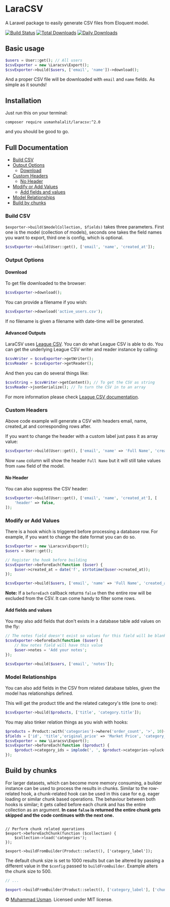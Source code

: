 # LaraCSV

A Laravel package to easily generate CSV files from Eloquent model.

[![Build Status](https://travis-ci.org/usmanhalalit/laracsv.svg?branch=master)](https://travis-ci.org/usmanhalalit/laracsv)
[![Total Downloads](https://poser.pugx.org/usmanhalalit/laracsv/downloads)](https://packagist.org/packages/usmanhalalit/laracsv)
[![Daily Downloads](https://poser.pugx.org/usmanhalalit/laracsv/d/daily)](https://packagist.org/packages/usmanhalalit/laracsv)

## Basic usage

```php
$users = User::get(); // All users
$csvExporter = new \Laracsv\Export();
$csvExporter->build($users, ['email', 'name'])->download();
```

And a proper CSV file will be downloaded with `email` and `name` fields. As simple as it sounds!

## Installation

Just run this on your terminal:

```
composer require usmanhalalit/laracsv:^2.0
```
and you should be good to go.

## Full Documentation

 - [Build CSV](#build-csv)
 - [Output Options](#output-options)
    - [Download](#download)
 - [Custom Headers](#custom-headers)
    - [No Header](#no-header)
 - [Modify or Add Values](#modify-or-add-values)
    - [Add fields and values](#add-fields-and-values)
 - [Model Relationships](#model-relationships)
 - [Build by chunks](#build-by-chunks)


### Build CSV

`$exporter->build($modelCollection, $fields)` takes three parameters.
First one is the model (collection of models), seconds one takes the field names
 you want to export, third one is config, which is optional.

```php
$csvExporter->build(User::get(), ['email', 'name', 'created_at']);
```

### Output Options
#### Download

To get file downloaded to the browser:
```php
$csvExporter->download();
```

You can provide a filename if you wish:
```php
$csvExporter->download('active_users.csv');
```
If no filename is given a filename with date-time will be generated.

#### Advanced Outputs

LaraCSV uses [League CSV](http://csv.thephpleague.com/). You can do what League CSV
is able to do. You can get the underlying League CSV writer and reader instance by calling:

```php
$csvWriter = $csvExporter->getWriter();
$csvReader = $csvExporter->getReader();
```

And then you can do several things like:
```php
$csvString = $csvWriter->getContent(); // To get the CSV as string
$csvReader->jsonSerialize(); // To turn the CSV in to an array
```

For more information please check [League CSV documentation](http://csv.thephpleague.com/).


### Custom Headers

Above code example will generate a CSV with headers email, name, created_at and corresponding rows after.

If you want to change the header with a custom label just pass it as array value:
```php
$csvExporter->build(User::get(), ['email', 'name' => 'Full Name', 'created_at' => 'Joined']);
```

Now `name` column will show the header `Full Name` but it will still take
values from `name` field of the model.

#### No Header

You can also suppress the CSV header:
```php
$csvExporter->build(User::get(), ['email', 'name', 'created_at'], [
    'header' => false,
]);
```

### Modify or Add Values

There is a hook which is triggered before processing a database row.
  For example, if you want to change the date format you can do so.
```php
$csvExporter = new \Laracsv\Export();
$users = User::get();

// Register the hook before building
$csvExporter->beforeEach(function ($user) {
    $user->created_at = date('f', strtotime($user->created_at));
});

$csvExporter->build($users, ['email', 'name' => 'Full Name', 'created_at' => 'Joined']);
```

**Note:** If a `beforeEach` callback returns `false` then the entire row will be
excluded from the CSV. It can come handy to filter some rows.

#### Add fields and values

You may also add fields that don't exists in a database table add values on the fly:

```php
// The notes field doesn't exist so values for this field will be blank by default
$csvExporter->beforeEach(function ($user) {
    // Now notes field will have this value
    $user->notes = 'Add your notes';
});

$csvExporter->build($users, ['email', 'notes']);
```

### Model Relationships

You can also add fields in the CSV from related database tables, given the model
 has relationships defined.

This will get the product title and the related category's title (one to one):
```php
$csvExporter->build($products, ['title', 'category.title']);
```

You may also tinker relation things as you wish with hooks:

```php
$products = Product::with('categories')->where('order_count', '>', 10)->orderBy('order_count', 'desc')->get();
$fields = ['id', 'title','original_price' => 'Market Price', 'category_ids',];
$csvExporter = new \Laracsv\Export();
$csvExporter->beforeEach(function ($product) {
    $product->category_ids = implode(', ', $product->categories->pluck('id')->toArray());
});
```

## Build by chunks

For larger datasets, which can become more memory consuming, a builder instance can be used to process the results in chunks. Similar to the row-related hook, a chunk-related hook can be used in this case for e.g. eager loading or similar chunk based operations. The behaviour between both hooks is similar; it gets called before each chunk and has the entire collection as an argument. **In case `false` is returned the entire chunk gets skipped and the code continues with the next one.**

```$export = new Export();

// Perform chunk related operations
$export->beforeEachChunk(function ($collection) {
    $collection->load('categories');
});

$export->buildFromBuilder(Product::select(), ['category_label']);
```

The default chunk size is set to 1000 results but can be altered by passing a different value in the `$config` passed to `buildFromBuilder`. Example alters the chunk size to 500.

```php
// ...

$export->buildFromBuilder(Product::select(), ['category_label'], ['chunk' => 500]);
```

&copy; [Muhammad Usman](http://usman.it/). Licensed under MIT license.